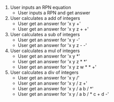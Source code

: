 1. User inputs an RPN equation  
    - User inputs a RPN and get answer  
2. User calculates a add of integers  
    - User get an answer for 'x y +'  
    - User get an answer for 'x y z + +'  
3. User calculates a sub of integers  
    - User get an answer for 'x y -'  
    - User get an answer for 'x y z - -'  
4. User calculates a mul of integers  
    - User get an answer for 'x y *'  
    - User get an answer for 'x y z * *' 
    - User get an answer for 'x y z w * * +'  
5. User calculates a div of integers  
    - User get an answer for 'x y /'  
    - User get an answer for 'x y / z +'  
    - User get an answer for 'x y / a b / *'  
    - User get an answer for 'x y / a b / * c + d -'  